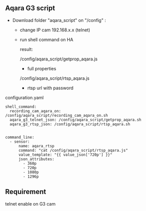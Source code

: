 ## Aqara G3 script ##
* Download folder "aqara_script" on "/config" :
  * change IP cam 192.168.x.x (telnet)
  * run shell command on HA
    
    result:

       /config/aqara_script/getprop_aqara.js
    
      * full properties

       /config/aqara_script/rtsp_aqara.js
    
       * rtsp url with password

configuration.yaml

    shell_command:
      recording_cam_aqara_on: /config/aqara_script/recording_cam_aqara_on.sh
      aqara_g3_telnet_json: /config/aqara_script/getprop_aqara.sh
      aqara_g3_rtsp_json: /config/aqara_script/rtsp_aqara.sh


    command_line:
      - sensor:
          name: aqara_rtsp
          command: "cat /config/aqara_script/rtsp_aqara.js"
          value_template: "{{ value_json['720p'] }}"
          json_attributes:
            - 360p
            - 720p
            - 1080p
            - 1296p


## Requirement ##
telnet enable on G3 cam
